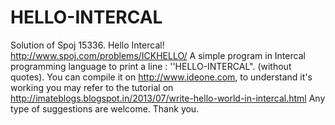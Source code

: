 HELLO-INTERCAL
=================================
Solution of Spoj 15336. Hello Intercal! http://www.spoj.com/problems/ICKHELLO/
A simple program in Intercal programming language to print a line : ''HELLO-INTERCAL". (without quotes).
You can compile it on http://www.ideone.com, to understand it's working you may refer to the tutorial
on http://imateblogs.blogspot.in/2013/07/write-hello-world-in-intercal.html
    Any type of suggestions are welcome.
Thank you.
